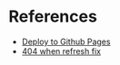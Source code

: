 # References

- [Deploy to Github Pages](https://vite.dev/guide/static-deploy.html#github-pages)
- [404 when refresh fix](https://github.com/rafgraph/spa-github-pages)
